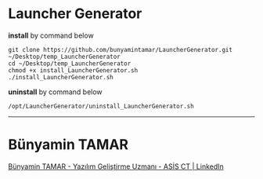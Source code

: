 # Launcher Generator
**install** by command below
```shell
git clone https://github.com/bunyamintamar/LauncherGenerator.git ~/Desktop/temp_LauncherGenerator
cd ~/Desktop/temp_LauncherGenerator
chmod +x install_LauncherGenerator.sh
./install_LauncherGenerator.sh  

```  

**uninstall** by command below
```shell
/opt/LauncherGenerator/uninstall_LauncherGenerator.sh  

```  
* * *
# Bünyamin TAMAR

[Bünyamin TAMAR - Yazılım Geliştirme Uzmanı - ASİS CT | LinkedIn](https://www.linkedin.com/in/bunyamintamar/)